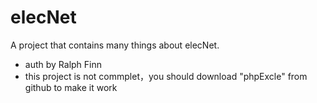 # elecNet
A project that contains  many things about elecNet.
* auth by Ralph Finn
* this project is not commplet，you should download "phpExcle" from github to make it work
